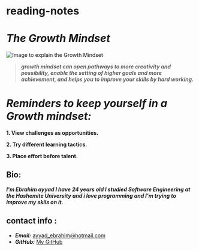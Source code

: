 # reading-notes
# *The Growth Mindset*
![Image to explain the Growth Mindset](https://3kllhk1ibq34qk6sp3bhtox1-wpengine.netdna-ssl.com/wp-content/uploads/2015/11/growth-mindset.png)
>***growth mindset can open pathways to more creativity and possibility, enable the setting of higher goals and more achievement, and helps you to improve your skills by hard working.***

# *Reminders to keep yourself in a Growth mindset:*
**1. View challenges as opportunities.**

**2. Try different learning tactics.**

**3. Place effort before talent.**

## Bio:
***I'm Ebrahim ayyad I have 24 years old I studied Software Engineering at the Hashemite University and i love programming and I'm trying to improve my skils on it.***

## contact info :
- ***Email:*** [ayyad_ebrahim@hotmail.com](mailto:ayyad_ebrahim@hotmail.com)
- ***GitHub:*** [My GitHub](https://github.com/ebrahimayyad11)


